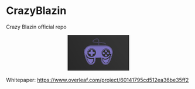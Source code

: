 # CrazyBlazin
Crazy Blazin official repo


<p align="center">
  <a href="https://github.com/CRAI-OUS/WMH-Segmentation">
    <img src="images/ff2.png" alt="Logo" width="168" height="98">
  </a>


Whitepaper:
https://www.overleaf.com/project/60141795cd512ea36be35ff2
